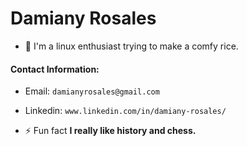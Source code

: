<h1>Damiany Rosales</h1>

- 🔭 I'm a linux enthusiast trying to make a comfy rice.

#### Contact Information:
- Email: `damianyrosales@gmail.com`
- Linkedin: `www.linkedin.com/in/damiany-rosales/`

- ⚡ Fun fact **I really like history and chess.**

